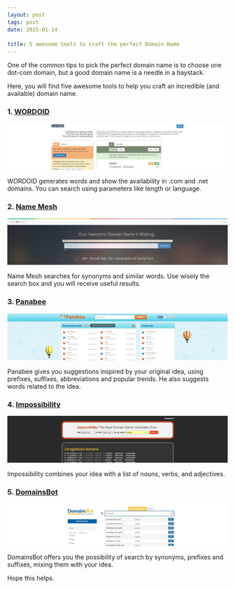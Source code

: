 ```yaml
---
layout: post
tags: post
date: 2015-01-14

title: 5 awesome tools to craft the perfect Domain Name
---
```


One of the common tips to pick the perfect domain name is to choose one dot-com domain, but a good domain name is a needle in a haystack.

Here, you will find five awesome tools to help you craft an incredible (and available) domain name.

### 1. [WORDOID](http://wordoid.com/)

[![WORDOID](/images/5-awesome-tools-to-craft-the-perfect-domain-name-wordoid.jpg)](http://wordoid.com/)

WORDOID generates words and show the availability in .com and .net domains. You can search using parameters like length or language.

### 2. [Name Mesh](http://www.namemesh.com/)

[![Name Mesh](/images/5-awesome-tools-to-craft-the-perfect-domain-name-namemesh.jpg)](http://www.namemesh.com/)

Name Mesh searches for synonyms and similar words. Use wisely the search box and you will receive useful results.

### 3. [Panabee](http://www.panabee.com/)

[![Panabee](/images/5-awesome-tools-to-craft-the-perfect-domain-name-panabee.jpg)](http://www.panabee.com/)

Panabee gives you suggestions inspired by your original idea, using prefixes, suffixes, abbreviations and popular trends. He also suggests words related to the idea.

### 4. [Impossibility](http://impossibility.org/)

[![Impossibility](/images/5-awesome-tools-to-craft-the-perfect-domain-name-impossibility.jpg)](http://impossibility.org/)

Impossibility combines your idea with a list of nouns, verbs, and adjectives.

### 5. [DomainsBot](http://www.domainsbot.com/)

[![DomainsBot](/images/5-awesome-tools-to-craft-the-perfect-domain-name-domainsbot.jpg)](http://www.domainsbot.com/)

DomainsBot offers you the possibility of search by synonyms, prefixes and suffixes, mixing them with your idea.

Hope this helps.
